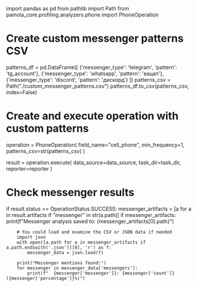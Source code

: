import pandas as pd
from pathlib import Path
from pamola_core.profiling.analyzers.phone import PhoneOperation

# Create custom messenger patterns CSV
patterns_df = pd.DataFrame([
    {'messenger_type': 'telegram', 'pattern': 'tg_account'},
    {'messenger_type': 'whatsapp', 'pattern': 'вацап'},
    {'messenger_type': 'discord', 'pattern': 'дискорд'}
])
patterns_csv = Path("./custom_messenger_patterns.csv")
patterns_df.to_csv(patterns_csv, index=False)

# Create and execute operation with custom patterns
operation = PhoneOperation(
    field_name="cell_phone",
    min_frequency=1,
    patterns_csv=str(patterns_csv)
)

result = operation.execute(
    data_source=data_source,
    task_dir=task_dir,
    reporter=reporter
)

# Check messenger results
if result.status == OperationStatus.SUCCESS:
    messenger_artifacts = [a for a in result.artifacts if "messenger" in str(a.path)]
    if messenger_artifacts:
        print(f"Messenger analysis saved to: {messenger_artifacts[0].path}")
        
        # You could load and examine the CSV or JSON data if needed
        import json
        with open([a.path for a in messenger_artifacts if a.path.endswith('.json')][0], 'r') as f:
            messenger_data = json.load(f)
            
        print("Messenger mentions found:")
        for messenger in messenger_data['messengers']:
            print(f"  {messenger['messenger']}: {messenger['count']} ({messenger['percentage']}%)")
